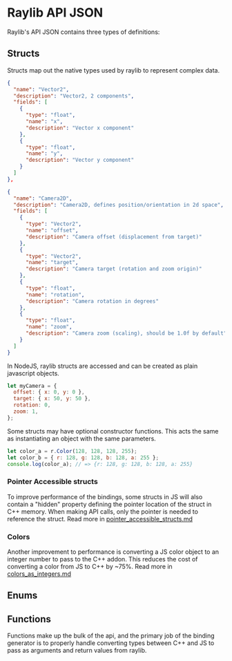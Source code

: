 # Raylib API JSON

Raylib's API JSON contains three types of definitions:

## Structs

Structs map out the native types used by raylib to represent complex data.

```json
{
  "name": "Vector2",
  "description": "Vector2, 2 components",
  "fields": [
    {
      "type": "float",
      "name": "x",
      "description": "Vector x component"
    },
    {
      "type": "float",
      "name": "y",
      "description": "Vector y component"
    }
  ]
},

{
  "name": "Camera2D",
  "description": "Camera2D, defines position/orientation in 2d space",
  "fields": [
    {
      "type": "Vector2",
      "name": "offset",
      "description": "Camera offset (displacement from target)"
    },
    {
      "type": "Vector2",
      "name": "target",
      "description": "Camera target (rotation and zoom origin)"
    },
    {
      "type": "float",
      "name": "rotation",
      "description": "Camera rotation in degrees"
    },
    {
      "type": "float",
      "name": "zoom",
      "description": "Camera zoom (scaling), should be 1.0f by default"
    }
  ]
}
```

In NodeJS, raylib structs are accessed and can be created as plain javascript
objects.

```js
let myCamera = {
  offset: { x: 0, y: 0 },
  target: { x: 50, y: 50 },
  rotation: 0,
  zoom: 1,
};
```

Some structs may have optional constructor functions. This acts the same as
instantiating an object with the same parameters.

```js
let color_a = r.Color(128, 128, 128, 255);
let color_b = { r: 128, g: 128, b: 128, a: 255 };
console.log(color_a); // => {r: 128, g: 128, b: 128, a: 255}
```

### Pointer Accessible structs

To improve performance of the bindings, some structs in JS will also contain a
"hidden" property defining the pointer location of the struct in C++ memory.
When making API calls, only the pointer is needed to reference the struct. Read
more in [pointer_accessible_structs.md](./pointer_accessible_structs.md)

### Colors

Another improvement to performance is converting a JS color object to an integer
number to pass to the C++ addon. This reduces the cost of converting a color
from JS to C++ by ~75%. Read more in
[colors_as_integers.md](./colors_as_integers.md)

## Enums

## Functions

Functions make up the bulk of the api, and the primary job of the binding
generator is to properly handle converting types between C++ and JS to pass as
arguments and return values from raylib.
